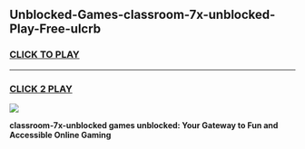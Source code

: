 
## Unblocked-Games-classroom-7x-unblocked-Play-Free-ulcrb
<h3>
<a href="https://premium76.site?title=classroom-7x-unblocked&ref=24M">CLICK TO PLAY</a></h3>
<hr>

<h3>
<a href="https://premium76.site?title=classroom-7x-unblocked&ref=24M">CLICK 2 PLAY</a>
  
</h3>

<a href="https://premium76.site?title=classroom-7x-unblocked&ref=24M"><img src="https://clearcache.store/games.png"></a>


**classroom-7x-unblocked games unblocked: Your Gateway to Fun and Accessible Online Gaming**
